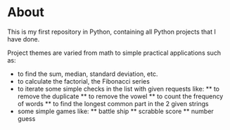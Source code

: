 # About

This is my first repository in Python, containing all Python projects that I have done.

Project themes are varied from math to simple practical applications such as:
* to find the sum, median, standard deviation, etc.
* to calculate the factorial, the Fibonacci series
* to iterate some simple checks in the list with given requests like:
** to remove the duplicate
** to remove the vowel
** to count the frequency of words
** to find the longest common part in the 2 given strings
* some simple games like:
** battle ship
** scrabble score
** number guess
